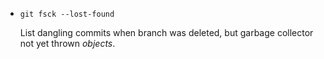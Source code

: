- `git fsck --lost-found`

    List dangling commits when branch was deleted, but garbage collector not yet thrown _objects_.
